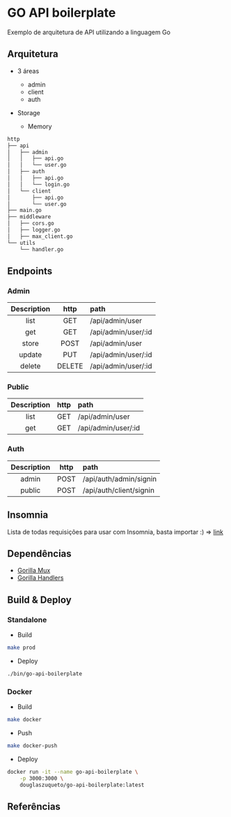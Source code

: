 # GO API boilerplate

Exemplo de arquitetura de API utilizando a linguagem Go

## Arquitetura

* 3 áreas
    * admin
    * client
    * auth

* Storage
    * Memory

```bash
http
├── api
│   ├── admin
│   │   ├── api.go
│   │   └── user.go
│   ├── auth
│   │   ├── api.go
│   │   └── login.go
│   └── client
│       ├── api.go
│       └── user.go
├── main.go
├── middleware
│   ├── cors.go
│   ├── logger.go
│   ├── max_client.go
└── utils
    └── handler.go

```

## Endpoints

### Admin

| Description | http | path |
|:--:|:--:|:--|
| list | GET | /api/admin/user |
| get  | GET | /api/admin/user/:id |
| store | POST | /api/admin/user  |
| update | PUT | /api/admin/user/:id |
| delete | DELETE | /api/admin/user/:id |

### Public

| Description | http | path |
|:--:|:--:|:--|
| list | GET | /api/admin/user |
| get  | GET | /api/admin/user/:id |


### Auth

| Description | http | path |
|:--:|:--:|:--|
| admin | POST | /api/auth/admin/signin |
| public  | POST | /api/auth/client/signin |

## Insomnia

Lista de todas requisições para usar com Insomnia, basta importar :) => [link](./.github/Go-API-boilerplate_2020-06-26.json)

## Dependências

* [Gorilla Mux](github.com/gorilla/mux)
* [Gorilla Handlers](github.com/gorilla/handlers)

## Build & Deploy

### Standalone

* Build

```bash
make prod
```

* Deploy

```bash
./bin/go-api-boilerplate
```

### Docker

* Build

```bash
make docker
```

* Push

```bash
make docker-push
```

* Deploy

```bash
docker run -it --name go-api-boilerplate \
    -p 3000:3000 \
    douglaszuqueto/go-api-boilerplate:latest
```

## Referências
